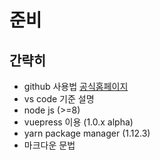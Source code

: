 # 준비

## 간략히

- github 사용법 [공식홈페이지](https://www.github.com)
- vs code 기준 설명
- node js (>=8)
- vuepress 이용 (1.0.x alpha)
- yarn package manager (1.12.3)
- 마크다운 문법